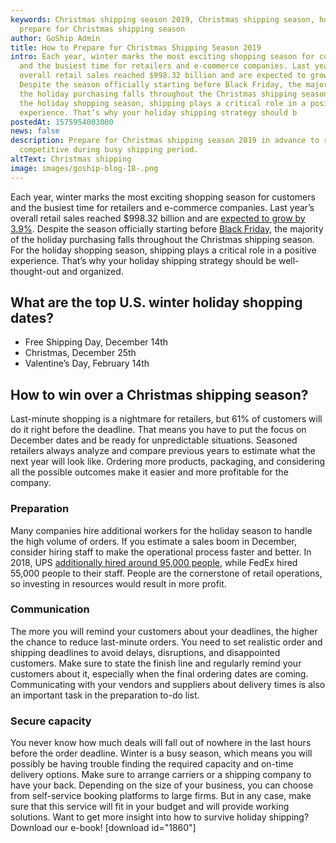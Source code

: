```yaml
---
keywords: Christmas shipping season 2019, Christmas shipping season, how to
  prepare for Christmas shipping season
author: GoShip Admin
title: How to Prepare for Christmas Shipping Season 2019
intro: Each year, winter marks the most exciting shopping season for customers
  and the busiest time for retailers and e-commerce companies. Last year’s
  overall retail sales reached $998.32 billion and are expected to grow by 3.9%.
  Despite the season officially starting before Black Friday, the majority of
  the holiday purchasing falls throughout the Christmas shipping season.  For
  the holiday shopping season, shipping plays a critical role in a positive
  experience. That’s why your holiday shipping strategy should b
postedAt: 1575954003000
news: false
description: Prepare for Christmas shipping season 2019 in advance to remain
  competitive during busy shipping period.
altText: Christmas shipping
image: images/goship-blog-18-.png
---
```

Each year, winter marks the most exciting shopping season for customers and the busiest time for retailers and e-commerce companies. Last year’s overall retail sales reached $998.32 billion and are [expected to grow by 3.9%](https://www.emarketer.com/content/us-2018-holiday-season-review-and-2019-preview). Despite the season officially starting before [Black Friday](https://www.goship.com/blog/surviving-the-black-friday-guide-for-retailers/), the majority of the holiday purchasing falls throughout the Christmas shipping season.  For the holiday shopping season, shipping plays a critical role in a positive experience. That’s why your holiday shipping strategy should be well-thought-out and organized.

What are the top U.S. winter holiday shopping dates?
----------------------------------------------------

*   Free Shipping Day, December 14th
*   Christmas, December 25th
*   Valentine’s Day, February 14th

How to win over a Christmas shipping season?
--------------------------------------------

Last-minute shopping is a nightmare for retailers, but 61% of customers will do it right before the deadline. That means you have to put the focus on December dates and be ready for unpredictable situations. Seasoned retailers always analyze and compare previous years to estimate what the next year will look like. Ordering more products, packaging, and considering all the possible outcomes make it easier and more profitable for the company.

### Preparation

Many companies hire additional workers for the holiday season to handle the high volume of orders. If you estimate a sales boom in December, consider hiring staff to make the operational process faster and better. In 2018, UPS [additionally hired around 95,000 people](https://www.usatoday.com/story/money/2017/09/20/ups-and-fedex-hire-thousands-holiday-season/686495001/), while FedEx hired 55,000 people to their staff. People are the cornerstone of retail operations, so investing in resources would result in more profit.

### Communication

The more you will remind your customers about your deadlines, the higher the chance to reduce last-minute orders. You need to set realistic order and shipping deadlines to avoid delays, disruptions, and disappointed customers. Make sure to state the finish line and regularly remind your customers about it, especially when the final ordering dates are coming. Communicating with your vendors and suppliers about delivery times is also an important task in the preparation to-do list.

### Secure capacity

You never know how much deals will fall out of nowhere in the last hours before the order deadline. Winter is a busy season, which means you will possibly be having trouble finding the required capacity and on-time delivery options. Make sure to arrange carriers or a shipping company to have your back. Depending on the size of your business, you can choose from self-service booking platforms to large firms. But in any case, make sure that this service will fit in your budget and will provide working solutions. Want to get more insight into how to survive holiday shipping? Download our e-book! \[download id="1860"\]
